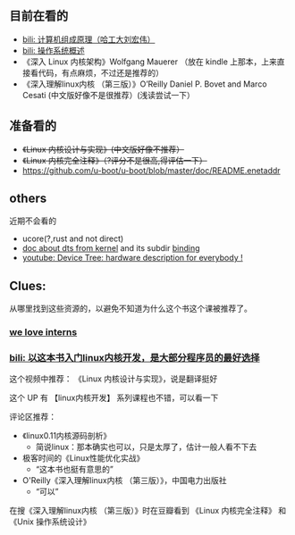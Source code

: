 ## 目前在看的
* [bili: 计算机组成原理（哈工大刘宏伟）](https://www.bilibili.com/video/BV1t4411e7LH) 
* [bili: 操作系统概述](https://www.bilibili.com/video/BV1Cm4y1d7Ur)
* 《深入 Linux 内核架构》Wolfgang Mauerer （放在 kindle 上那本，上来直接看代码，有点麻烦，不过还是推荐的）
* 《深入理解linux内核 （第三版）》O’Reilly Daniel P. Bovet and Marco Cesati (中文版好像不是很推荐）(浅读尝试一下）

## 准备看的
* ~~《Linux 内核设计与实现》(中文版好像不推荐）~~
* ~~《Linux 内核完全注释》（?评分不是很高,得评估一下）~~
* https://github.com/u-boot/u-boot/blob/master/doc/README.enetaddr

## others
近期不会看的
* ucore(?,rust and not direct)
* [doc about dts from kernel](https://www.kernel.org/doc/Documentation/devicetree/) and its subdir [binding](https://www.kernel.org/doc/Documentation/devicetree/bindings/)
* [youtube: Device Tree: hardware description for everybody !](https://www.youtube.com/watch?v=Nz6aBffv-Ek)



## Clues:
从哪里找到这些资源的，以避免不知道为什么这个书这个课被推荐了。

### [we love interns](https://github.com/plctlab/weloveinterns/blob/master/how-do-we-rank-interns.md)
### [bili: 以这本书入门linux内核开发，是大部分程序员的最好选择](https://www.bilibili.com/video/BV15e4y1P7dX)
这个视频中推荐：
《Linux 内核设计与实现》，说是翻译挺好

这个 UP 有 【linux内核开发】 系列课程也不错，可以看一下

评论区推荐：

* 《linux0.11内核源码剖析》
  + 简说linux：那本确实也可以，只是太厚了，估计一般人看不下去
* 极客时间的《Linux性能优化实战》
  + “这本书也挺有意思的”
* O'Reilly《深入理解linux内核 （第三版）》，中国电力出版社
  + “可以”

在搜《深入理解linux内核 （第三版）》时在豆瓣看到 《Linux 内核完全注释》 和 《Unix 操作系统设计》
